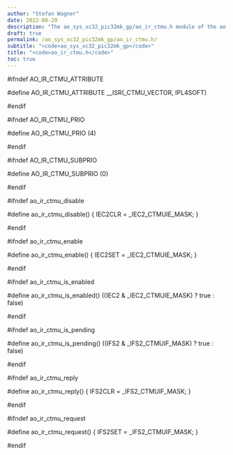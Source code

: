 ```yaml
---
author: "Stefan Wagner"
date: 2022-08-29
description: "The ao_sys_xc32_pic32mk_gp/ao_ir_ctmu.h module of the ao real-time operating system."
draft: true
permalink: /ao_sys_xc32_pic32mk_gp/ao_ir_ctmu.h/ 
subtitle: "<code>ao_sys_xc32_pic32mk_gp</code>"
title: "<code>ao_ir_ctmu.h</code>"
toc: true
---
```


#ifndef AO_IR_CTMU_ATTRIBUTE

#define AO_IR_CTMU_ATTRIBUTE        __ISR(_CTMU_VECTOR, IPL4SOFT)

#endif

#ifndef AO_IR_CTMU_PRIO

#define AO_IR_CTMU_PRIO             (4)

#endif

#ifndef AO_IR_CTMU_SUBPRIO

#define AO_IR_CTMU_SUBPRIO          (0)

#endif

#ifndef ao_ir_ctmu_disable

#define ao_ir_ctmu_disable()        { IEC2CLR = _IEC2_CTMUIE_MASK; }

#endif

#ifndef ao_ir_ctmu_enable

#define ao_ir_ctmu_enable()         { IEC2SET = _IEC2_CTMUIE_MASK; }

#endif

#ifndef ao_ir_ctmu_is_enabled

#define ao_ir_ctmu_is_enabled()     ((IEC2 & _IEC2_CTMUIE_MASK) ? true : false)

#endif

#ifndef ao_ir_ctmu_is_pending

#define ao_ir_ctmu_is_pending()     ((IFS2 & _IFS2_CTMUIF_MASK) ? true : false)

#endif

#ifndef ao_ir_ctmu_reply

#define ao_ir_ctmu_reply()          { IFS2CLR = _IFS2_CTMUIF_MASK; }

#endif

#ifndef ao_ir_ctmu_request

#define ao_ir_ctmu_request()        { IFS2SET = _IFS2_CTMUIF_MASK; }

#endif

